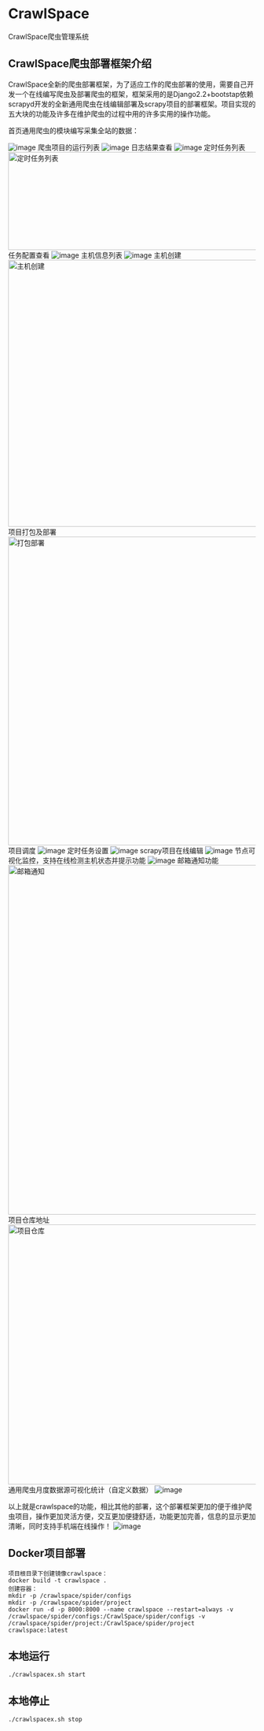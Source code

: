 # CrawlSpace
CrawlSpace爬虫管理系统
## CrawlSpace爬虫部署框架介绍

CrawlSpace全新的爬虫部署框架，为了适应工作的爬虫部署的使用，需要自己开发一个在线编写爬虫及部署爬虫的框架，框架采用的是Django2.2+bootstap依赖scrapyd开发的全新通用爬虫在线编辑部署及scrapy项目的部署框架。项目实现的五大块的功能及许多在维护爬虫的过程中用的许多实用的操作功能。

首页通用爬虫的模块编写采集全站的数据：

![image](http://zhaomeng.net/media/images/2022/10/16/image-20221016172703-1.png)
爬虫项目的运行列表
![image](http://zhaomeng.net/media/images/2022/10/22/1987692026.jpg)
日志结果查看
![image](http://zhaomeng.net/media/images/2022/10/16/udfxhn.png)
定时任务列表
<img width="1553" height="199" alt="定时任务列表" src="https://github.com/user-attachments/assets/852e4008-866b-4ee7-b930-44ab7456e820" />
任务配置查看
![image](http://zhaomeng.net/media/images/2022/10/16/image-20221016174825-5.png)
主机信息列表
![image](http://zhaomeng.net/media/images/2022/10/16/image-20221016175127-6.png)
主机创建
<img width="1164" height="542" alt="主机创建" src="https://github.com/user-attachments/assets/77468b32-7937-44c7-b91b-d62c61dc65a3" />
项目打包及部署
<img width="1578" height="627" alt="打包部署" src="https://github.com/user-attachments/assets/1a0c3300-104e-4d26-96cd-5c84d0de911f" />
项目调度
![image](http://zhaomeng.net/media/images/2022/10/16/image-20221016180138-1.png)
定时任务设置
![image](http://zhaomeng.net/media/images/2022/10/16/image-20221016180306-2.png)
scrapy项目在线编辑
![image](http://zhaomeng.net/media/images/2022/10/16/image-20221016180529-3.png)
节点可视化监控，支持在线检测主机状态并提示功能
![image](http://zhaomeng.net/media/images/2024/06/06/1717667624827.jpg)
邮箱通知功能
<img width="1522" height="710" alt="邮箱通知" src="https://github.com/user-attachments/assets/2e67ae9b-3cea-45f4-b522-5ed5ca1652dd" />
项目仓库地址
<img width="1146" height="528" alt="项目仓库" src="https://github.com/user-attachments/assets/c98bfda0-1954-44fb-9368-9d78eed4655d" />
通用爬虫月度数据源可视化统计（自定义数据）
![image](http://zhaomeng.net/media/images/2024/06/06/1717667809510.png)

以上就是crawlspace的功能，相比其他的部署，这个部署框架更加的便于维护爬虫项目，操作更加灵活方便，交互更加便捷舒适，功能更加完善，信息的显示更加清晰，同时支持手机端在线操作！
![image](http://zhaomeng.net/media/images/2024/06/20/ujjzxu.png)

## Docker项目部署

```
项目根目录下创建镜像crawlspace：
docker build -t crawlspace .
创建容器：
mkdir -p /crawlspace/spider/configs
mkdir -p /crawlspace/spider/project
docker run -d -p 8000:8000 --name crawlspace --restart=always -v /crawlspace/spider/configs:/CrawlSpace/spider/configs -v /crawlspace/spider/project:/CrawlSpace/spider/project crawlspace:latest

```


## 本地运行
```
./crawlspacex.sh start
```
## 本地停止
```
./crawlspacex.sh stop
```
